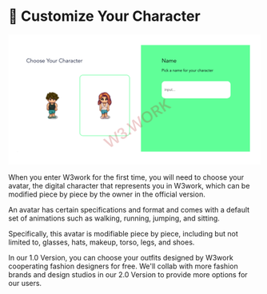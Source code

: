 # 🥰 Customize Your Character

![](../.gitbook/assets/29.png)

When you enter W3work for the first time, you will need to choose your avatar, the digital character that represents you in W3work, which can be modified piece by piece by the owner in the official version.&#x20;

An avatar has certain specifications and format and comes with a default set of animations such as walking, running, jumping, and sitting.&#x20;

Specifically, this avatar is modifiable piece by piece, including but not limited to, glasses, hats, makeup, torso, legs, and shoes.&#x20;



In our 1.0 Version, you can choose your outfits designed by W3work cooperating fashion designers for free. We'll collab with more fashion brands and design studios in our 2.0 Version to provide more options for our users.&#x20;
